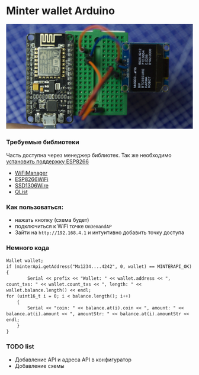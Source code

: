 # Minter wallet Arduino

![MMinter wallet Arduino ESP8266, ESP32](static/minter-wallet-arduino-ESP8266-ESP32.jpg "Minter wallet Arduino ESP8266, ESP32")

### Требуемые библиотеки
Часть доступна через менеджер библиотек. Так же необходимо [установить поддержку ESP8266](https://github.com/esp8266/Arduino "установить поддержку ESP8266")
* [WiFiManager](https://github.com/tzapu/WiFiManager)
* [ESP8266WiFi](https://github.com/esp8266/Arduino)
* [SSD1306Wire](https://github.com/ThingPulse/esp8266-oled-ssd1306)
* [QList](https://github.com/SloCompTech/QList)

### Как пользоваться:
* нажать кнопку (схема будет)
* подключиться к WiFi точке `OnDemandAP`
* Зайти на `http://192.168.4.1` и интуитивно добавить точку доступа

### Немного кода

```arduino
Wallet wallet;
if (minterApi.getAddress("Mx1234....4242", 0, wallet) == MINTERAPI_OK){
        Serial << prefix << "Wallet: " << wallet.address << ", count_txs: " << wallet.count_txs << ", length: " << wallet.balance.length() << endl;
for (uint16_t i = 0; i < balance.length(); i++)
    {
        Serial << "coin: " << balance.at(i).coin << ", amount: " << balance.at(i).amount << ", amountStr: " << balance.at(i).amountStr << endl;
    }
}
```

### TODO list
* Добавление API и адреса API в конфигуратор
* Добавление схемы
